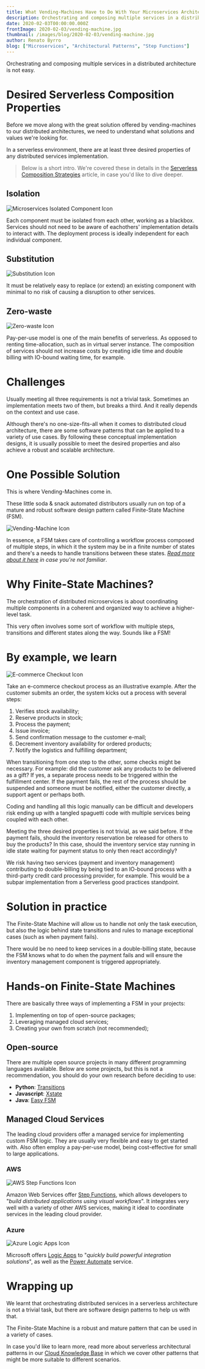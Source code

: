 ```yaml
---
title: What Vending-Machines Have to Do With Your Microservices Architecture
description: Orchestrating and composing multiple services in a distributed architecture is not easy. It turns out that vending-machines have already solved this issue.
date: 2020-02-03T00:00:00.000Z
frontImage: 2020-02-03/vending-machine.jpg
thumbnail: /images/blog/2020-02-03/vending-machine.jpg
author: Renato Byrro
blog: ["Microservices", "Architectural Patterns", "Step Functions"]
---
```


Orchestrating and composing multiple services in a distributed architecture is not easy.

# Desired Serverless Composition Properties

Before we move along with the great solution offered by vending-machines to our distributed architectures, we need to understand what solutions and values we're looking for.

In a serverless environment, there are at least three desired properties of any distributed services implementation.

> Below is a short intro. We're covered these in details in the [Serverless Composition Strategies](https://dashbird.io/knowledge-base/architectural-patterns/serverless-functions-composition-strategies/?utm_source=dashbird-site&utm_medium=article&utm_campaign=knowledge-base&utm_content=step-functions) article, in case you'd like to dive deeper.


## Isolation

![Microservices Isolated Component Icon](/images/blog/2020-02-03/microservices-isolated-component.png)

Each component must be isolated from each other, working as a blackbox. Services should not need to be aware of eachothers' implementation details to interact with. The deployment process is ideally independent for each individual component.


## Substitution

![Substitution Icon](/images/blog/2020-02-03/microservices-substitution-icon.png)

It must be relatively easy to replace (or extend) an existing component with minimal to no risk of causing a disruption to other services.


## Zero-waste

![Zero-waste Icon](/images/blog/2020-02-03/zero-waste-icon.jpg)

Pay-per-use model is one of the main benefits of serverless. As opposed to renting time-allocation, such as in virtual server instance. The composition of services should not increase costs by creating idle time and double billing with IO-bound waiting time, for example.


# Challenges

Usually meeting all three requirements is not a trivial task. Sometimes an implementation meets two of them, but breaks a third. And it really depends on the context and use case.

Although there's no one-size-fits-all when it comes to distributed cloud architecture, there are some software patterns that can be applied to a variety of use cases. By following these conceptual implementation designs, it is usually possible to meet the desired properties and also achieve a robust and scalable architecture.


# One Possible Solution

This is where Vending-Machines come in.

These little soda & snack automated distributors usually run on top of a mature and robust software design pattern called Finite-State Machine (FSM).

![Vending-Machine Icon](/images/blog/2020-02-03/vending-machine-icon.png)

In essence, a FSM takes care of controlling a workflow process composed of multiple steps, in which it the system may be in a finite number of states and there's a needs to handle transitions between these states. _[Read more about it here](https://dashbird.io/knowledge-base/architectural-patterns/finite-state-machine/?utm_source=dashbird-site&utm_medium=article&utm_campaign=knowledge-base&utm_content=step-functions) in case you're not familiar_.


# Why Finite-State Machines?

The orchestration of distributed microservices is about coordinating multiple components in a coherent and organized way to achieve a higher-level task.

This very often involves some sort of workflow with multiple steps, transitions and different states along the way. Sounds like a FSM!


# By example, we learn

![E-commerce Checkout Icon](/images/blog/2020-02-03/ecommerce-checkout.png)

Take an e-commerce checkout process as an illustrative example. After the customer submits an order, the system kicks out a process with several steps:

1. Verifies stock availability;
1. Reserve products in stock;
1. Process the payment;
1. Issue invoice;
1. Send confirmation message to the customer e-mail;
1. Decrement inventory availability for ordered products;
1. Notify the logistics and fulfilling department;

When transitioning from one step to the other, some checks might be necessary. For example: did the customer ask any products to be delivered as a gift? If yes, a separate process needs to be triggered within the fulfillment center. If the payment fails, the rest of the process should be suspended and someone must be notified, either the customer directly, a support agent or perhaps both.

Coding and handling all this logic manually can be difficult and developers risk ending up with a tangled spaguetti code with multiple services being coupled with each other.

Meeting the three desired properties is not trivial, as we said before. If the payment fails, should the inventory reservation be released for others to buy the products? In this case, should the inventory service stay running in idle state waiting for payment status to only then react accordingly?

We risk having two services (payment and inventory management) contributing to double-billing by being tied to an IO-bound process with a third-party credit card processing provider, for example. This would be a subpar implementation from a Serverless good practices standpoint.


# Solution in practice

The Finite-State Machine will allow us to handle not only the task execution, but also the logic behind state transitions and rules to manage exceptional cases (such as when payment fails).

There would be no need to keep services in a double-billing state, because the FSM knows what to do when the payment fails and will ensure the inventory management component is triggered appropriately.


# Hands-on Finite-State Machines

There are basically three ways of implementing a FSM in your projects:

1. Implementing on top of open-source packages;
1. Leveraging managed cloud services;
1. Creating your own from scratch (not recommended);


## Open-source

There are multiple open source projects in many different programming languages available. Below are some projects, but this is not a recommendation, you should do your own research before deciding to use:

* **Python**: [Transitions](https://github.com/pytransitions/transitions)
* **Javascript**: [Xstate](https://www.npmjs.com/package/xstate)
* **Java**: [Easy FSM](https://sourceforge.net/projects/java-easyfsm/)


## Managed Cloud Services

The leading cloud providers offer a managed service for implementing custom FSM logic. They are usually very flexible and easy to get started with. Also often employ a pay-per-use model, being cost-effective for small to large applications.


### AWS

![AWS Step Functions Icon](/images/blog/2020-02-03/step-functions-icon.png)

Amazon Web Services offer [Step Functions](https://aws.amazon.com/step-functions/), which allows developers to "_build distributed applications using visual workflows_". It integrates very well with a variety of other AWS services, making it ideal to coordinate services in the leading cloud provider.


### Azure

![Azure Logic Apps Icon](/images/blog/2020-02-03/azure-logic-apps-icon.png)

Microsoft offers [Logic Apps](https://azure.microsoft.com/en-us/services/logic-apps/) to "_quickly build powerful integration solutions_", as well as the [Power Automate](https://flow.microsoft.com/en-us/) service.


# Wrapping up

We learnt that orchestrating distributed services in a serverless architecture is not a trivial task, but there are software design patterns to help us with that.

The Finite-State Machine is a robust and mature pattern that can be used in a variety of cases.

In case you'd like to learn more, read more about serverless architectural patterns in our [Cloud Knowledge Base](https://dashbird.io/knowledge-base/architectural-patterns/serverless-functions-composition-strategies/?utm_source=dashbird-site&utm_medium=article&utm_campaign=knowledge-base&utm_content=step-functions) in which we cover other patterns that might be more suitable to different scenarios.

